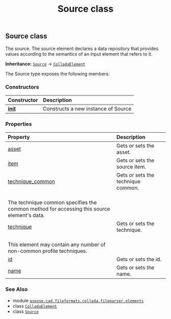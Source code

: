﻿---
title: Source class
second_title: Aspose.CAD for Python via .NET API References
description: 
type: docs
weight: 970
url: /aspose.cad.fileformats.collada.fileparser.elements/source/
is_root: false
---

## Source class

The source.
The source element declares a data repository that provides values according to the semantics of an input element that refers to it.



**Inheritance:** [`Source`](/cad/python-net/aspose.cad.fileformats.collada.fileparser.elements/source) → 
[`ColladaElement`](/cad/python-net/aspose.cad.fileformats.collada.fileparser.elements/colladaelement)



The Source type exposes the following members:

### Constructors
| Constructor | Description |
| :- | :- |
| [__init__](/cad/python-net/aspose.cad.fileformats.collada.fileparser.elements/source/__init__/#) | Constructs a new instance of Source |


### Properties
| Property | Description |
| :- | :- |
| [asset](/cad/python-net/aspose.cad.fileformats.collada.fileparser.elements/source/asset) | Gets or sets the asset. |
| [item](/cad/python-net/aspose.cad.fileformats.collada.fileparser.elements/source/item) | Gets or sets the source item. |
| [technique_common](/cad/python-net/aspose.cad.fileformats.collada.fileparser.elements/source/technique_common) | Gets or sets the technique common.<br/>The technique common specifies the common method for accessing this source element's data. |
| [technique](/cad/python-net/aspose.cad.fileformats.collada.fileparser.elements/source/technique) | Gets or sets the technique.<br/>This element may contain any number of non-common profile techniques. |
| [id](/cad/python-net/aspose.cad.fileformats.collada.fileparser.elements/source/id) | Gets or sets the id. |
| [name](/cad/python-net/aspose.cad.fileformats.collada.fileparser.elements/source/name) | Gets or sets the name. |



### See Also
* module [`aspose.cad.fileformats.collada.fileparser.elements`](..)
* class [`ColladaElement`](/cad/python-net/aspose.cad.fileformats.collada.fileparser.elements/colladaelement)
* class [`Source`](/cad/python-net/aspose.cad.fileformats.collada.fileparser.elements/source)
